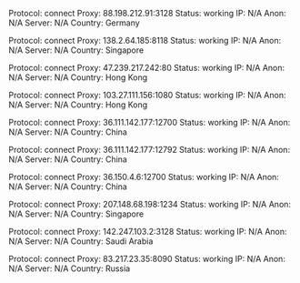 Protocol: connect
Proxy: 88.198.212.91:3128
Status: working
IP: N/A
Anon: N/A
Server: N/A
Country: Germany

Protocol: connect
Proxy: 138.2.64.185:8118
Status: working
IP: N/A
Anon: N/A
Server: N/A
Country: Singapore

Protocol: connect
Proxy: 47.239.217.242:80
Status: working
IP: N/A
Anon: N/A
Server: N/A
Country: Hong Kong

Protocol: connect
Proxy: 103.27.111.156:1080
Status: working
IP: N/A
Anon: N/A
Server: N/A
Country: Hong Kong

Protocol: connect
Proxy: 36.111.142.177:12700
Status: working
IP: N/A
Anon: N/A
Server: N/A
Country: China

Protocol: connect
Proxy: 36.111.142.177:12792
Status: working
IP: N/A
Anon: N/A
Server: N/A
Country: China

Protocol: connect
Proxy: 36.150.4.6:12700
Status: working
IP: N/A
Anon: N/A
Server: N/A
Country: China

Protocol: connect
Proxy: 207.148.68.198:1234
Status: working
IP: N/A
Anon: N/A
Server: N/A
Country: Singapore

Protocol: connect
Proxy: 142.247.103.2:3128
Status: working
IP: N/A
Anon: N/A
Server: N/A
Country: Saudi Arabia

Protocol: connect
Proxy: 83.217.23.35:8090
Status: working
IP: N/A
Anon: N/A
Server: N/A
Country: Russia

